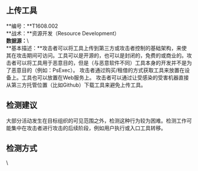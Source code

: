 ## 上传工具  
**编号：**T1608.002  
**战术：**资源开发（Resource Development）  
**数据源：**\  
**基本描述：**攻击者可以将工具上传到第三方或攻击者控制的基础架构，来使其在攻击期间可访问。工具可以是开源的，也可以是封闭的，免费的或商业的。攻击者可以将工具用于恶意目的，但是（与恶意软件不同）工具本身的开发并不是为了恶意目的（例如：PsExec）。
攻击者通过购买/租借的方式获取工具来放置在设备上。工具也可以放置在Web服务上。
攻击者可以通过让受感染的受害机器直接从第三方托管位置（比如Github）下载工具来避免上传工具。  
## 检测建议  
大部分活动发生在目标组织的可见范围之外，检测这种行为较为困难。检测工作可能集中在攻击者进行攻击的后续阶段，例如用户执行或入口工具转移。  
## 检测方式  
\
